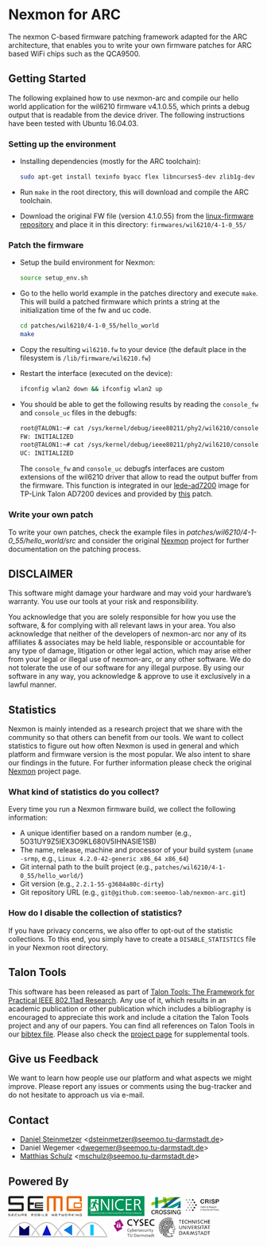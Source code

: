 # Nexmon for ARC
The nexmon C-based firmware patching framework adapted for the ARC architecture, that enables you to write your own firmware patches for ARC based WiFi chips such as the QCA9500.

## Getting Started
The following explained how to use nexmon-arc and compile our hello world application for the wil6210 firmware v4.1.0.55, which prints a debug output that is readable from the device driver. The following instructions have been tested with Ubuntu 16.04.03.

### Setting up the environment
* Installing dependencies (mostly for the ARC toolchain):

  ```bash
  sudo apt-get install texinfo byacc flex libncurses5-dev zlib1g-dev libexpat1-dev texlive build-essential git wget bison gawk libgmp3-dev
  ```

* Run `make` in the root directory, this will download and compile the ARC toolchain.
* Download the original FW file (version 4.1.0.55) from the [linux-firmware repository](https://git.kernel.org/pub/scm/linux/kernel/git/firmware/linux-firmware.git/plain/wil6210.fw) and place it in this directory: `firmwares/wil6210/4-1-0_55/`

### Patch the firmware
* Setup the build environment for Nexmon:

  ```bash
  source setup_env.sh
  ```

* Go to the hello world example in the patches directory and execute `make`. This will build a patched firmware which prints a string at the initialization time of the fw and uc code. 

  ```bash
  cd patches/wil6210/4-1-0_55/hello_world
  make
  ```
* Copy the resulting `wil6210.fw` to your device (the default place in the filesystem is `/lib/firmware/wil6210.fw`)
* Restart the interface (executed on the device):

  ```bash
  ifconfig wlan2 down && ifconfig wlan2 up
  ```
* You should be able to get the following results by reading the `console_fw` and `console_uc` files in the debugfs:

  ```bash
  root@TALON1:~# cat /sys/kernel/debug/ieee80211/phy2/wil6210/console_dump_fw 
  FW: INITIALIZED
  root@TALON1:~# cat /sys/kernel/debug/ieee80211/phy2/wil6210/console_dump_uc 
  UC: INITIALIZED
  ```

  The `console_fw` and `console_uc` debugfs interfaces are custom extensions of the wil6210 driver that allow to read the output buffer from the firmware. This function is integrated in our [lede-ad7200](https://github.com/seemoo-lab/lede-ad7200) image for TP-Link Talon AD7200 devices and provided by [this](https://github.com/seemoo-lab/lede-ad7200/blob/release/overlay/seemoo/mac80211/patches/0002-adding-support-to-read-console-output.patch) patch. 

### Write your own patch
  To write your own patches, check the example files in *patches/wil6210/4-1-0_55/hello_world/src* and consider the original [Nexmon](https://nexmon.org) project for further documentation on the patching process.

## DISCLAIMER
This software might damage your hardware and may void your hardware’s warranty. You use our tools at your risk and responsibility.

You acknowledge that you are solely responsible for how you use the software, & for complying with all relevant laws in your area. 
You also acknowledge that neither of the developers of nexmon-arc nor any of its affiliates & associates may be held liable, 
responsible or accountable for any type of damage, litigation or other legal action, which may arise either from your legal or 
illegal use of nexmon-arc, or any other software. We do not tolerate the use of our software for any illegal purpose. 
By using our software in any way, you acknowledge & approve to use it exclusively in a lawful manner.

## Statistics
Nexmon is mainly intended as a research project that we share with the community so that others can benefit from our tools.
We want to collect statistics to figure out how often Nexmon is used in general and which platform and firmware version is the most popular.
We also intent to share our findings in the future. For further information please check the original [Nexmon](https://nexmon.org) project page.

### What kind of statistics do you collect?

Every time you run a Nexmon firmware build, we collect the following information:
* A unique identifier based on a random number (e.g., 5O31UY9Z5IEX3O9KL680V5IHNASIE1SB)
* The name, release, machine and processor of your build system (`uname -srmp`, e.g., `Linux 4.2.0-42-generic x86_64 x86_64`)
* Git internal path to the built project (e.g., `patches/wil6210/4-1-0_55/hello_world/`)
* Git version (e.g., `2.2.1-55-g3684a80c-dirty`)
* Git repository URL (e.g., `git@github.com:seemoo-lab/nexmon-arc.git`)

### How do I disable the collection of statistics?

If you have privacy concerns, we also offer to opt-out of the statistic collections. To this end, you simply have to create a `DISABLE_STATISTICS` file in your Nexmon root directory.

## Talon Tools
This software has been released as part of [Talon Tools: The Framework for Practical IEEE 802.11ad Research](https://seemoo.de/talon-tools/). Any use of it, which results in an academic publication or other publication which includes a bibliography is encouraged to appreciate this work and include a citation the Talon Tools project and any of our papers. You can find all references on Talon Tools in our [bibtex file](https://seemoo-lab.github.io/talon-tools/talon-tools.bib). Please also check the [project page](https://seemoo.de/talon-tools/) for supplemental tools.

## Give us Feedback
We want to learn how people use our platform and what aspects we might improve. Please report any issues or comments using the bug-tracker and do not hesitate to approach us via e-mail.

## Contact
* [Daniel Steinmetzer](https://seemoo.tu-darmstadt.de/dsteinmetzer) <<dsteinmetzer@seemoo.tu-darmstadt.de>>
* Daniel Wegemer <<dwegemer@seemoo.tu-darmstadt.de>>
* [Matthias Schulz](https://seemoo.tu-darmstadt.de/mschulz) <<mschulz@seemoo.tu-darmstadt.de>>

## Powered By
<a href="https://www.seemoo.tu-darmstadt.de">![SEEMOO logo](logos/seemoo.png)</a> &nbsp;
<a href="https://www.nicer.tu-darmstadt.de">![NICER logo](logos/nicer.png)</a> &nbsp;
<a href="https://www.crossing.tu-darmstadt.de">![CROSSING logo](logos/crossing.jpg)</a>&nbsp;
<a href="https://www.crisp-da.de">![CRSIP logo](logos/crisp.jpg)</a>&nbsp;
<a href="http://www.maki.tu-darmstadt.de/">![MAKI logo](logos/maki.png)</a> &nbsp;
<a href="https://www.cysec.tu-darmstadt.de">![CYSEC logo](logos/cysec.jpg)</a>&nbsp;
<a href="https://www.tu-darmstadt.de/index.en.jsp">![TU Darmstadt logo](logos/tudarmstadt.png)</a>&nbsp;
